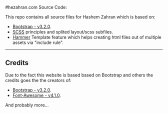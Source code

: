 #hezahran.com Source Code:

This repo contains all source files for Hashem Zahran which is based on:

* [Bootstrap - v3.2.0](http://getbootstrap.com/).
* [SCSS](http://sass-lang.com/) principles and splited layout/scss subfiles.
* [Hammer](http://hammerformac.com/) Template feature which helps creating html files out of multiple assets via "include rule".

--- 

## Credits

Due to the fact this website is based based on Bootstrap and others the credits goes the the creators of:

* [Bootstrap - v3.2.0](http://getbootstrap.com/).
* [Font-Awesome - v4.1.0](http://fortawesome.github.io/Font-Awesome/).

And probably more…
